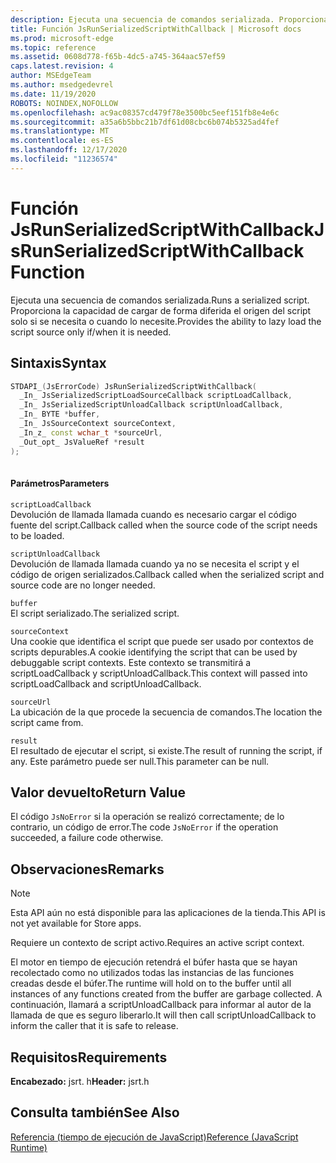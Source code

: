 ```yaml
---
description: Ejecuta una secuencia de comandos serializada. Proporciona la capacidad de cargar de forma diferida el origen del script solo si se necesita o cuando lo necesite.
title: Función JsRunSerializedScriptWithCallback | Microsoft docs
ms.prod: microsoft-edge
ms.topic: reference
ms.assetid: 0608d778-f65b-4dc5-a745-364aac57ef59
caps.latest.revision: 4
author: MSEdgeTeam
ms.author: msedgedevrel
ms.date: 11/19/2020
ROBOTS: NOINDEX,NOFOLLOW
ms.openlocfilehash: ac9ac08357cd479f78e3500bc5eef151fb8e4e6c
ms.sourcegitcommit: a35a6b5bbc21b7df61d08cbc6b074b5325ad4fef
ms.translationtype: MT
ms.contentlocale: es-ES
ms.lasthandoff: 12/17/2020
ms.locfileid: "11236574"
---
```

# <span data-ttu-id="2d587-104">Función JsRunSerializedScriptWithCallback</span><span class="sxs-lookup"><span data-stu-id="2d587-104">JsRunSerializedScriptWithCallback Function</span></span>

<span data-ttu-id="2d587-105">Ejecuta una secuencia de comandos serializada.</span><span class="sxs-lookup"><span data-stu-id="2d587-105">Runs a serialized script.</span></span> <span data-ttu-id="2d587-106">Proporciona la capacidad de cargar de forma diferida el origen del script solo si se necesita o cuando lo necesite.</span><span class="sxs-lookup"><span data-stu-id="2d587-106">Provides the ability to lazy load the script source only if/when it is needed.</span></span>  
  
## <span data-ttu-id="2d587-107">Sintaxis</span><span class="sxs-lookup"><span data-stu-id="2d587-107">Syntax</span></span>  
  
```cpp  
STDAPI_(JsErrorCode) JsRunSerializedScriptWithCallback(  
  _In_ JsSerializedScriptLoadSourceCallback scriptLoadCallback,  
  _In_ JsSerializedScriptUnloadCallback scriptUnloadCallback,  
  _In_ BYTE *buffer,  
  _In_ JsSourceContext sourceContext,  
  _In_z_ const wchar_t *sourceUrl,  
  _Out_opt_ JsValueRef *result  
);  
  
```  
  
#### <span data-ttu-id="2d587-108">Parámetros</span><span class="sxs-lookup"><span data-stu-id="2d587-108">Parameters</span></span>  
 `scriptLoadCallback`  
 <span data-ttu-id="2d587-109">Devolución de llamada llamada cuando es necesario cargar el código fuente del script.</span><span class="sxs-lookup"><span data-stu-id="2d587-109">Callback called when the source code of the script needs to be loaded.</span></span>  
  
 `scriptUnloadCallback`  
 <span data-ttu-id="2d587-110">Devolución de llamada llamada cuando ya no se necesita el script y el código de origen serializados.</span><span class="sxs-lookup"><span data-stu-id="2d587-110">Callback called when the serialized script and source code are no longer needed.</span></span>  
  
 `buffer`  
 <span data-ttu-id="2d587-111">El script serializado.</span><span class="sxs-lookup"><span data-stu-id="2d587-111">The serialized script.</span></span>  
  
 `sourceContext`  
 <span data-ttu-id="2d587-112">Una cookie que identifica el script que puede ser usado por contextos de scripts depurables.</span><span class="sxs-lookup"><span data-stu-id="2d587-112">A cookie identifying the script that can be used by debuggable script contexts.</span></span>     <span data-ttu-id="2d587-113">Este contexto se transmitirá a scriptLoadCallback y scriptUnloadCallback.</span><span class="sxs-lookup"><span data-stu-id="2d587-113">This context will passed into scriptLoadCallback and scriptUnloadCallback.</span></span>  
  
 `sourceUrl`  
 <span data-ttu-id="2d587-114">La ubicación de la que procede la secuencia de comandos.</span><span class="sxs-lookup"><span data-stu-id="2d587-114">The location the script came from.</span></span>  
  
 `result`  
 <span data-ttu-id="2d587-115">El resultado de ejecutar el script, si existe.</span><span class="sxs-lookup"><span data-stu-id="2d587-115">The result of running the script, if any.</span></span> <span data-ttu-id="2d587-116">Este parámetro puede ser null.</span><span class="sxs-lookup"><span data-stu-id="2d587-116">This parameter can be null.</span></span>  
  
## <span data-ttu-id="2d587-117">Valor devuelto</span><span class="sxs-lookup"><span data-stu-id="2d587-117">Return Value</span></span>  
 <span data-ttu-id="2d587-118">El código `JsNoError` si la operación se realizó correctamente; de lo contrario, un código de error.</span><span class="sxs-lookup"><span data-stu-id="2d587-118">The code `JsNoError` if the operation succeeded, a failure code otherwise.</span></span>  
  
## <span data-ttu-id="2d587-119">Observaciones</span><span class="sxs-lookup"><span data-stu-id="2d587-119">Remarks</span></span>  
  
> [!NOTE]
>  <span data-ttu-id="2d587-120">Esta API aún no está disponible para las aplicaciones de la tienda.</span><span class="sxs-lookup"><span data-stu-id="2d587-120">This API is not yet available for Store apps.</span></span>  
  
 <span data-ttu-id="2d587-121">Requiere un contexto de script activo.</span><span class="sxs-lookup"><span data-stu-id="2d587-121">Requires an active script context.</span></span>  
  
 <span data-ttu-id="2d587-122">El motor en tiempo de ejecución retendrá el búfer hasta que se hayan recolectado como no utilizados todas las instancias de las funciones creadas desde el búfer.</span><span class="sxs-lookup"><span data-stu-id="2d587-122">The runtime will hold on to the buffer until all instances of any functions created from     the buffer are garbage collected.</span></span>  <span data-ttu-id="2d587-123">A continuación, llamará a scriptUnloadCallback para informar al autor de la llamada de que es seguro liberarlo.</span><span class="sxs-lookup"><span data-stu-id="2d587-123">It will then call scriptUnloadCallback to inform the     caller that it is safe to release.</span></span>  
  
## <span data-ttu-id="2d587-124">Requisitos</span><span class="sxs-lookup"><span data-stu-id="2d587-124">Requirements</span></span>  
 <span data-ttu-id="2d587-125">**Encabezado:** jsrt. h</span><span class="sxs-lookup"><span data-stu-id="2d587-125">**Header:** jsrt.h</span></span>  
  
## <span data-ttu-id="2d587-126">Consulta también</span><span class="sxs-lookup"><span data-stu-id="2d587-126">See Also</span></span>  
 [<span data-ttu-id="2d587-127">Referencia (tiempo de ejecución de JavaScript)</span><span class="sxs-lookup"><span data-stu-id="2d587-127">Reference (JavaScript Runtime)</span></span>](../chakra-hosting/reference-javascript-runtime.md)
